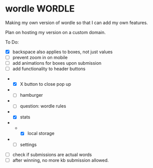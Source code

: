 # wordle WORDLE

Making my own version of wordle so that I can add my own features.

Plan on hosting my version on a custom domain.

To Do:

- [x] backspace also applies to boxes, not just values
- [ ] prevent zoom in on mobile
- [ ] add animations for boxes upon submission
- [ ] add functionality to header buttons
- - [x] X button to close pop up
- - [ ] hamburger
- - [ ] question: wordle rules
- - [x] stats
- - - [x] local storage
- - [ ] settings
- [ ] check if submissions are actual words
- [ ] after winning, no more kb submission allowed.
